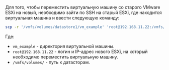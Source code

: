 Для того, чтобы переместить виртуальную машину со старого VMware ESXi на новый, необходимо зайти по SSH на старый ESXi, где находится виртуальная машина и ввести следующую команду:

```bash
scp -r '/vmfs/volumes/datastore1/vm_example' 'root@192.168.11.22:/vmfs/volumes/datastore1/'
```

Где:

- `vm_example` - директория виртуальной машины.
- `root@192.168.11.22` - логин и IP-адрес нового ESXi, на который необходимо переместить виртуальную машину.
- `/vmfs/volumes/` - путь к датасторам.
